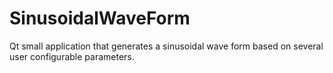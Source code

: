 # SinusoidalWaveForm

Qt small application that generates a sinusoidal wave form based on several user configurable parameters.
